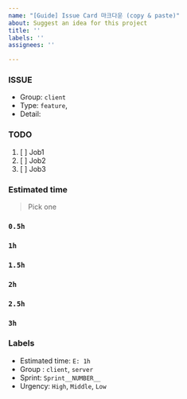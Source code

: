 ```yaml
---
name: "[Guide] Issue Card 마크다운 (copy & paste)"
about: Suggest an idea for this project
title: ''
labels: ''
assignees: ''

---
```


### ISSUE
- Group:  `client`
- Type: `feature`, 
- Detail: 

### TODO
1. [ ] Job1
2. [ ] Job2
3. [ ] Job3

### Estimated time
> Pick one
### `0.5h`
### `1h`
### `1.5h`
### `2h`
### `2.5h`
### `3h`

### Labels
- Estimated time: `E: 1h`
- Group : `client`, `server`
- Sprint: `Sprint__NUMBER__`
- Urgency: `High`, `Middle`, `Low`
